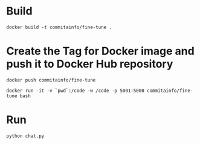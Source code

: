 # Build
```docker build -t commitainfo/fine-tune .```

# Create the Tag for Docker image and push it to Docker Hub repository

```docker push commitainfo/fine-tune```

```docker run -it -v `pwd`:/code -w /code -p 5001:5000 commitainfo/fine-tune bash```

# Run

```python chat.py ```